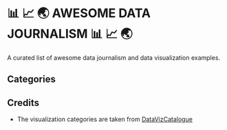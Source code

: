 # 📊 📈 🌏 AWESOME DATA JOURNALISM 📊 📈 🌏
A curated list of awesome data journalism and data visualization examples.

## Categories



## Credits

* The visualization categories are taken from [DataVizCatalogue](http://www.datavizcatalogue.com/)



